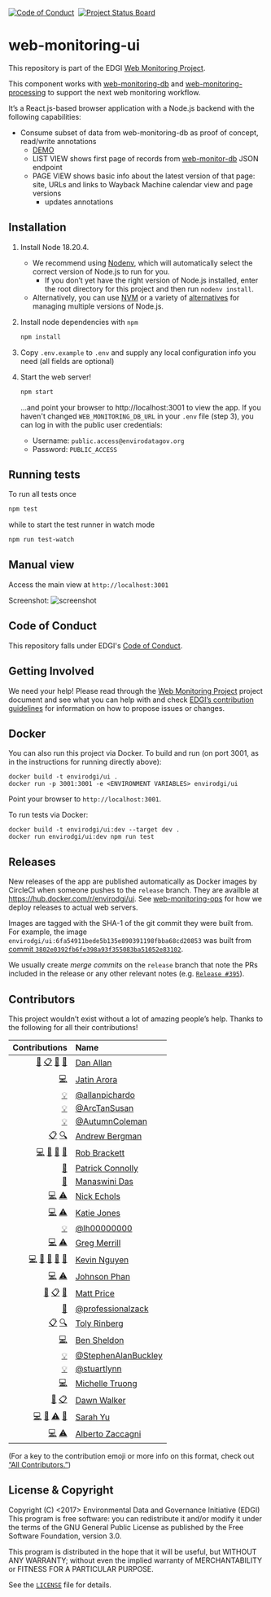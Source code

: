 [![Code of Conduct](https://img.shields.io/badge/%E2%9D%A4-code%20of%20conduct-blue.svg?style=flat)](https://github.com/edgi-govdata-archiving/overview/blob/main/CONDUCT.md) &nbsp;[![Project Status Board](https://img.shields.io/badge/✔-Project%20Status%20Board-green.svg?style=flat)](https://github.com/orgs/edgi-govdata-archiving/projects/32)


# web-monitoring-ui

This repository is part of the EDGI [Web Monitoring Project](https://github.com/edgi-govdata-archiving/web-monitoring).

This component works with [web-monitoring-db](https://github.com/edgi-govdata-archiving/web-monitoring-db) and [web-monitoring-processing](https://github.com/edgi-govdata-archiving/web-monitoring-processing) to support the next web monitoring workflow.

It’s a React.js-based browser application with a Node.js backend with the following capabilities:
* Consume subset of data from web-monitoring-db as proof of concept, read/write annotations
    * [DEMO](https://monitoring-staging.envirodatagov.org)
    * LIST VIEW shows first page of records from [web-monitor-db](https://api.monitoring-staging.envirdatagov.org/api/v0/pages) JSON endpoint
    * PAGE VIEW shows basic info about the latest version of that page: site, URLs and links to Wayback Machine calendar view and page versions
        * updates annotations


## Installation

1. Install Node 18.20.4.
    - We recommend using [Nodenv][nodenv], which will automatically select the correct version of Node.js to run for you.
        - If you don’t yet have the right version of Node.js installed, enter the root directory for this project and then run `nodenv install`.
    - Alternatively, you can use [NVM][nvm] or a variety of [alternatives][nodenv-alternatives] for managing multiple versions of Node.js.

2. Install node dependencies with `npm`

    ```sh
    npm install
    ```

3. Copy `.env.example` to `.env` and supply any local configuration info you need (all fields are optional)

4. Start the web server!

    ```sh
    npm start
    ```

    …and point your browser to http://localhost:3001 to view the app. If you haven't changed `WEB_MONITORING_DB_URL` in your `.env` file (step 3), you can log in with the public user credentials:

    - Username: `public.access@envirodatagov.org`
    - Password: `PUBLIC_ACCESS`

[nodenv]: https://github.com/nodenv/nodenv
[nodenv-alternatives]: https://github.com/nodenv/nodenv/wiki/Alternatives
[nvm]: https://github.com/creationix/nvm


## Running tests

To run all tests once

```sh
npm test
```

while to start the test runner in watch mode

```sh
npm run test-watch
```


## Manual view
Access the main view at `http://localhost:3001`

Screenshot:
![screenshot](screenshot.png)

## Code of Conduct

This repository falls under EDGI's [Code of Conduct](https://github.com/edgi-govdata-archiving/overview/blob/main/CONDUCT.md).


## Getting Involved

We need your help! Please read through the [Web Monitoring Project](https://github.com/edgi-govdata-archiving/web-monitoring) project document and see what you can help with and check [EDGI’s contribution guidelines](https://github.com/edgi-govdata-archiving/overview/blob/main/CONTRIBUTING.md) for information on how to propose issues or changes.


## Docker

You can also run this project via Docker. To build and run (on port 3001, as in the instructions for running directly above):

```
docker build -t envirodgi/ui .
docker run -p 3001:3001 -e <ENVIRONMENT VARIABLES> envirodgi/ui
```

Point your browser to ``http://localhost:3001``.

To run tests via Docker:

```
docker build -t envirodgi/ui:dev --target dev .
docker run envirodgi/ui:dev npm run test
```


## Releases

New releases of the app are published automatically as Docker images by CircleCI when someone pushes to the `release` branch. They are availble at https://hub.docker.com/r/envirodgi/ui. See [web-monitoring-ops](https://github.com/edgi-govdata-archiving/web-monitoring-ops) for how we deploy releases to actual web servers.

Images are tagged with the SHA-1 of the git commit they were built from. For example, the image `envirodgi/ui:6fa54911bede5b135e890391198fbba68cd20853` was built from [commit `3802e0392fb6fe398a93f355083ba51052e83102`](https://github.com/edgi-govdata-archiving/web-monitoring-ui/commit/3802e0392fb6fe398a93f355083ba51052e83102).

We usually create *merge commits* on the `release` branch that note the PRs included in the release or any other relevant notes (e.g. [`Release #395`](https://github.com/edgi-govdata-archiving/web-monitoring-ui/commit/3802e0392fb6fe398a93f355083ba51052e83102)).


## Contributors

This project wouldn’t exist without a lot of amazing people’s help. Thanks to the following for all their contributions!

<!-- ALL-CONTRIBUTORS-LIST:START -->
| Contributions | Name |
| ----: | :---- |
| [📖](# "Documentation") [📋](# "Organizer") [💬](# "Answering Questions") [👀](# "Reviewer") | [Dan Allan](https://github.com/danielballan) |
| [💻](# "Code") | [Jatin Arora](https://github.com/jatinAroraGit) |
| [💡](# "Examples") | [@allanpichardo](https://github.com/allanpichardo) |
| [💡](# "Examples") | [@ArcTanSusan](https://github.com/ArcTanSusan) |
| [💡](# "Examples") | [@AutumnColeman](https://github.com/AutumnColeman) |
| [📋](# "Organizer") [🔍](# "Funding/Grant Finder") | [Andrew Bergman](https://github.com/ambergman) |
| [💻](# "Code") [📖](# "Documentation") [💬](# "Answering Questions") [👀](# "Reviewer") | [Rob Brackett](https://github.com/Mr0grog) |
| [📖](# "Documentation") | [Patrick Connolly](https://github.com/patcon) |
| [📖](# "Documentation") | [Manaswini Das](https://github.com/manaswinidas) |
| [💻](# "Code") [⚠️](# "Tests") | [Nick Echols](https://github.com/steryereo) |
| [💻](# "Code") [⚠️](# "Tests") | [Katie Jones](https://github.com/katjone) |
| [💡](# "Examples") | [@lh00000000](https://github.com/lh00000000) |
| [💻](# "Code") [⚠️](# "Tests") | [Greg Merrill](https://github.com/g-merrill) |
| [💻](# "Code") [🎨](# "Design") [📖](# "Documentation") [💬](# "Answering Questions") [👀](# "Reviewer") | [Kevin Nguyen](https://github.com/lightandluck) |
| [💻](# "Code") [⚠️](# "Tests") | [Johnson Phan](https://github.com/johnsonphan95) |
| [📖](# "Documentation") [📋](# "Organizer") [📢](# "Talks") | [Matt Price](https://github.com/titaniumbones) |
| [📖](# "Documentation") | [@professionalzack](https://github.com/professionalzack) |
| [📋](# "Organizer") [🔍](# "Funding/Grant Finder") | [Toly Rinberg](https://github.com/trinberg) |
| [💻](# "Code") | [Ben Sheldon](https://github.com/bensheldon) |
| [💡](# "Examples") | [@StephenAlanBuckley](https://github.com/StephenAlanBuckley) |
| [💡](# "Examples") | [@stuartlynn](https://github.com/stuartlynn) |
| [💻](# "Code") | [Michelle Truong](https://github.com/fendatr) |
| [📖](# "Documentation") [📋](# "Organizer") | [Dawn Walker](https://github.com/dcwalk) |
| [💻](# "Code") [📖](# "Documentation") [⚠️](# "Tests") [👀](# "Reviewer") | [Sarah Yu](https://github.com/SYU15) |
| [💻](# "Code") [⚠️](# "Tests") | [Alberto Zaccagni](https://github.com/lazywithclass) |

<!-- ALL-CONTRIBUTORS-LIST:END -->

(For a key to the contribution emoji or more info on this format, check out [“All Contributors.”](https://github.com/kentcdodds/all-contributors))


## License & Copyright

Copyright (C) <2017> Environmental Data and Governance Initiative (EDGI)
This program is free software: you can redistribute it and/or modify it under the terms of the GNU General Public License as published by the Free Software Foundation, version 3.0.

This program is distributed in the hope that it will be useful, but WITHOUT ANY WARRANTY; without even the implied warranty of MERCHANTABILITY or FITNESS FOR A PARTICULAR PURPOSE.

See the [`LICENSE`](https://github.com/edgi-govdata-archiving/web-monitoring-ui/blob/main/LICENSE) file for details.
